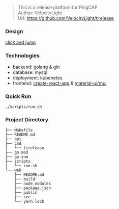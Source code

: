 > This is a release platform for PingCAP<br>
> Author: VelocityLight<br>
> Url: https://github.com/VelocityLight/tirelease<br>

### Design
[click and jump](https://pingcap.feishu.cn/docs/doccnI803yGKKKeQsh56EdNi3Cc#UeCMnT)

### Technologies
+ backend: golang & gin
+ database: mysql
+ deployment: kubenetes
+ frontend: [create-react-app](https://github.com/facebook/create-react-app) & [material-ui/mui](https://github.com/mui-org/material-ui)

### Quick Run
```
./scripts/run.sh
```

### Project Directory
```
├── Makefile
├── README.md
├── api
├── cmd
│   └── tirelease
├── go.mod
├── go.sum
├── scripts
│   └── run.sh
└── web
    ├── README.md
    ├── build
    ├── node_modules
    ├── package.json
    ├── public
    ├── src
    └── yarn.lock
```